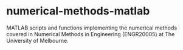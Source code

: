 # numerical-methods-matlab
MATLAB scripts and functions implementing the numerical methods covered in Numerical Methods in Engineering (ENGR20005) at The University of Melbourne.
